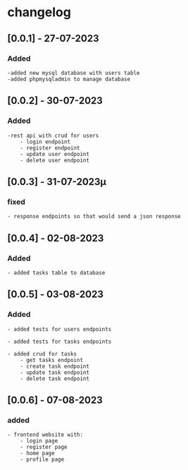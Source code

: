 # changelog 


## [0.0.1] - 27-07-2023

### Added
    -added new mysql database with users table
    -added phpmysqladmin to manage database
    

## [0.0.2] - 30-07-2023

### Added 

    -rest api with crud for users
        - login endpoint
        - register endpoint
        - update user endpoint
        - delete user endpoint

## [0.0.3] - 31-07-2023µ

### fixed

    - response endpoints so that would send a json response

## [0.0.4] - 02-08-2023

### Added

    - added tasks table to database

## [0.0.5] - 03-08-2023

### Added

    - added tests for users endpoints

    - added tests for tasks endpoints

    - added crud for tasks
        - get tasks endpoint
        - create task endpoint
        - update task endpoint
        - delete task endpoint

## [0.0.6] - 07-08-2023

### added

    - frontend website with:
        - login page
        - register page
        - home page
        - profile page